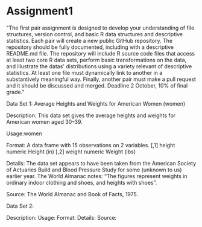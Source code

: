 # Assignment1

"The first pair assignment is designed to develop your understanding of file structures, version control, and basic R data structures and descriptive statistics. Each pair will create a new public GitHub repository. The repository should be fully documented, including with a descriptive README.md file. The repository will include R source code files that access at least two core R data sets, perform basic transformations on the data, and illustrate the datas' distributions using a variety relevant of descriptive statistics. At least one file must dynamically link to another in a substantively meaningful way. Finally, another pair must make a pull request and it should be discussed and merged. Deadline 2 October, 10% of final grade."

Data Set 1: Average Heights and Weights for American Women (women)

Description: This data set gives the average heights and weights for American women aged 30–39.

Usage:women

Format: A data frame with 15 observations on 2 variables.
[,1]	height	numeric	Height (in)
[,2]	weight	numeric	Weight (lbs)

Details: The data set appears to have been taken from the American Society of Actuaries Build and Blood Pressure Study for some (unknown to us) earlier year. The World Almanac notes: “The figures represent weights in ordinary indoor clothing and shoes, and heights with shoes”.

Source: The World Almanac and Book of Facts, 1975.


Data Set 2: 

Description:
Usage:
Format: 
Details:
Source: 
